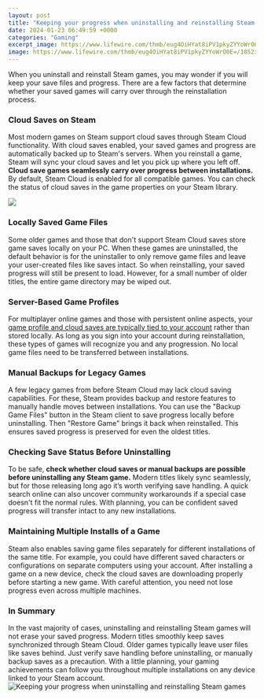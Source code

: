 ```yaml
---
layout: post
title: "Keeping your progress when uninstalling and reinstalling Steam games"
date: 2024-01-23 06:49:59 +0000
categories: "Gaming"
excerpt_image: https://www.lifewire.com/thmb/eug4OiHYat8iPV1pkyZYYoWrO0E=/1052x701/filters:no_upscale():max_bytes(150000):strip_icc()/steam-game-uninstall-menu-51b5027037554575b309c7d0f227fa56.png
image: https://www.lifewire.com/thmb/eug4OiHYat8iPV1pkyZYYoWrO0E=/1052x701/filters:no_upscale():max_bytes(150000):strip_icc()/steam-game-uninstall-menu-51b5027037554575b309c7d0f227fa56.png
---
```


When you uninstall and reinstall Steam games, you may wonder if you will keep your save files and progress. There are a few factors that determine whether your saved games will carry over through the reinstallation process.
### Cloud Saves on Steam  
Most modern games on Steam support cloud saves through Steam Cloud functionality. With cloud saves enabled, your saved games and progress are automatically backed up to Steam's servers. When you reinstall a game, Steam will sync your cloud saves and let you pick up where you left off. **Cloud save games seamlessly carry over progress between installations.** By default, Steam Cloud is enabled for all compatible games. You can check the status of cloud saves in the game properties on your Steam library.

![](https://bucketlist.games/wp-content/uploads/2021/05/How-To-Uninstall-Steam-Games-2021-5.jpg)
### Locally Saved Game Files 
Some older games and those that don't support Steam Cloud saves store game saves locally on your PC. When these games are uninstalled, the default behavior is for the uninstaller to only remove game files and leave your user-created files like saves intact. So when reinstalling, your saved progress will still be present to load. However, for a small number of older titles, the entire game directory may be wiped out. 
### Server-Based Game Profiles
For multiplayer online games and those with persistent online aspects, your [game profile and cloud saves are typically tied to your account](https://store.fi.io.vn/womens-crazy-rednecker-my-funny-redneck-boyfriend-v-neck-t-shirt/men&) rather than stored locally. As long as you sign into your account during reinstallation, these types of games will recognize you and any progression. No local game files need to be transferred between installations.
### Manual Backups for Legacy Games
A few legacy games from before Steam Cloud may lack cloud saving capabilities. For these, Steam provides backup and restore features to manually handle moves between installations. You can use the "Backup Game Files" button in the Steam client to save progress locally before uninstalling. Then "Restore Game" brings it back when reinstalled. This ensures saved progress is preserved for even the oldest titles.
### Checking Save Status Before Uninstalling
To be safe, **check whether cloud saves or manual backups are possible before uninstalling any Steam game.** Modern titles likely sync seamlessly, but for those releasing long ago it’s worth verifying save handling. A quick search online can also uncover community workarounds if a special case doesn't fit the normal rules. With planning, you can be confident saved progress will transfer intact to any new installations.
### Maintaining Multiple Installs of a Game  
Steam also enables saving game files separately for different installations of the same title. For example, you could have different saved characters or configurations on separate computers using your account. After installing a game on a new device, check the cloud saves are downloading properly before starting a new game. With careful attention, you need not lose progress even across multiple machines.
### In Summary
In the vast majority of cases, uninstalling and reinstalling Steam games will not erase your saved progress. Modern titles smoothly keep saves synchronized through Steam Cloud. Older games typically leave user files like saves behind. Just verify save handling before uninstalling, or manually backup saves as a precaution. With a little planning, your gaming achievements can follow you throughout multiple installations on any device linked to your Steam account.
![Keeping your progress when uninstalling and reinstalling Steam games](https://www.lifewire.com/thmb/eug4OiHYat8iPV1pkyZYYoWrO0E=/1052x701/filters:no_upscale():max_bytes(150000):strip_icc()/steam-game-uninstall-menu-51b5027037554575b309c7d0f227fa56.png)